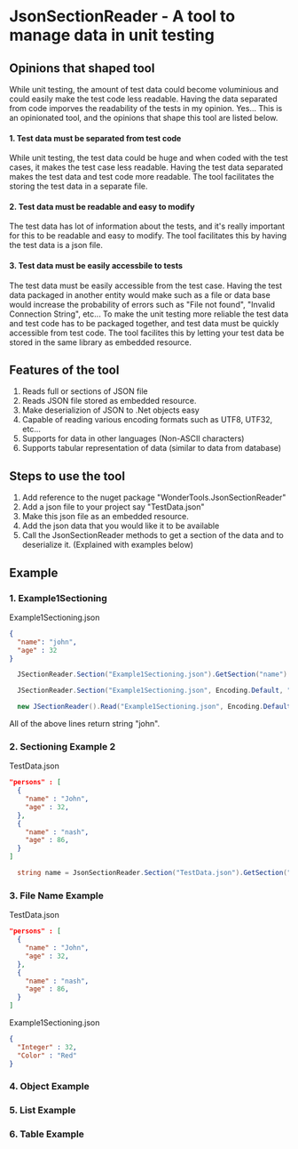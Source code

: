 # JsonSectionReader - A tool to manage data in unit testing

## Opinions that shaped tool
While unit testing, the amount of test data could become voluminious and could easily make the test code less readable. Having the data separated from code imporves the readability of the tests in my opinion. Yes... This is an opinionated tool, and the opinions that shape this tool are listed below.

#### 1. Test data must be separated from test code
While unit testing, the test data could be huge and when coded with the test cases, it makes the test case less readable. Having the test data separated makes the test data and test code more readable. The tool facilitates the storing the test data in a separate file.

#### 2. Test data must be readable and easy to modify
The test data has lot of information about the tests, and it's really important for this to be readable and easy to modify. The tool facilitates this by having the test data is a json file.

#### 3. Test data must be easily accessbile to tests
The test data must be easily accessible from the test case. Having the test data packaged in another entity would make such as a file or data base would increase the probability of errors such as "File not found", "Invalid Connection String", etc... To make the unit testing more reliable the test data and test code has to be packaged together, and test data must be quickly accessible from test code. The tool facilites this by letting your test data be stored in the same library as embedded resource.  

## Features of the tool
1. Reads full or sections of JSON file
2. Reads JSON file stored as embedded resource. 
3. Make deserializion of JSON to .Net objects easy
4. Capable of reading various encoding formats such as UTF8, UTF32, etc...
5. Supports for data in other languages (Non-ASCII characters)
6. Supports tabular representation of data (similar to data from database)

## Steps to use the tool
1. Add reference to the nuget package "WonderTools.JsonSectionReader"
2. Add a json file to your project say "TestData.json"
3. Make this json file as an embedded resource.
4. Add the json data that you would like it to be available
5. Call the JsonSectionReader methods to get a section of the data and to deserialize it. (Explained with examples below)

## Example

### 1. Example1Sectioning
Example1Sectioning.json
```json
{
  "name": "john",
  "age" : 32 
}

```

```cs
  JSectionReader.Section("Example1Sectioning.json").GetSection("name").GetObject<string>();
```

```cs
  JSectionReader.Section("Example1Sectioning.json", Encoding.Default, "name").GetObject<string>();
```

```cs
  new JSectionReader().Read("Example1Sectioning.json", Encoding.Default, "name").GetObject<string>();
```

All of the above lines return string "john".



### 2. Sectioning Example 2
TestData.json
```json
"persons" : [
  {
    "name" : "John",
    "age" : 32,
  },
  { 
    "name" : "nash",
    "age" : 86,
  }
]

```

```cs
  string name = JsonSectionReader.Section("TestData.json").GetSection("persons", 1, "name").GetObject<string>();
```

### 3. File Name Example
TestData.json
```json
"persons" : [
  {
    "name" : "John",
    "age" : 32,
  },
  { 
    "name" : "nash",
    "age" : 86,
  }
]
```
Example1Sectioning.json
```json
{
  "Integer" : 32,
  "Color" : "Red"
}
```


### 4. Object Example


### 5. List Example


### 6. Table Example
